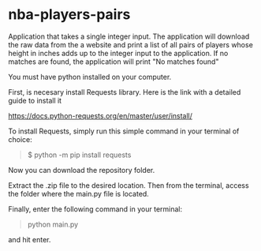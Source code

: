# nba-players-pairs
Application that takes a single integer input. The application will download the raw data from the a website and print a list of all pairs of players whose height in inches adds up to the integer input to the application. If no matches are found, the application will print "No matches found"

You must have python installed on your computer.

First, is necesary install Requests library. Here is the link with a detailed guide to install it 

https://docs.python-requests.org/en/master/user/install/

To install Requests, simply run this simple command in your terminal of choice:

 >   $ python -m pip install requests

Now you can download the repository folder.

Extract the .zip file to the desired location. Then from the terminal, access the folder where the main.py file is located.

Finally, enter the following command in your terminal:

 >   python main.py

and hit enter.
